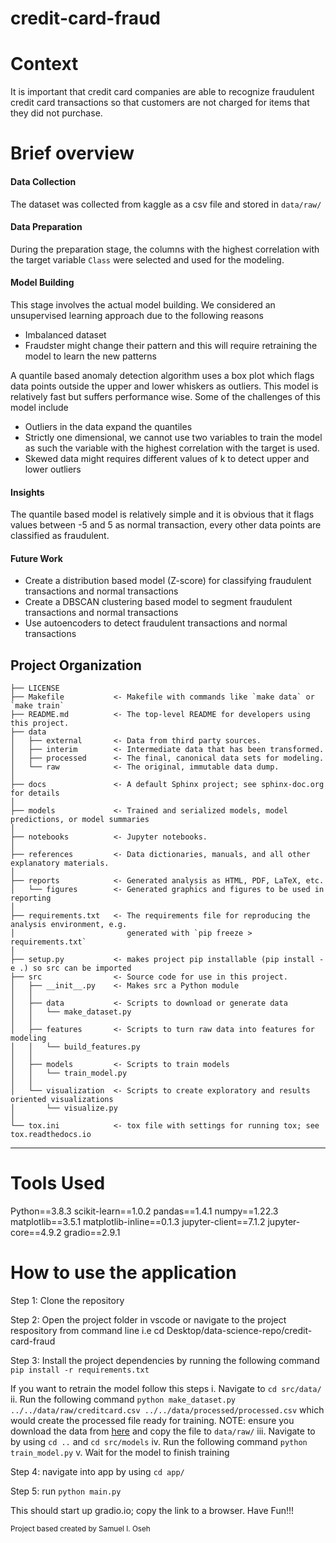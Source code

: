 credit-card-fraud
==============================

Context 
==============================
It is important that credit card companies are able to recognize fraudulent credit card transactions so that customers are not charged for items that they did not purchase. 

Brief overview
==============================
#### Data Collection
The dataset was collected from kaggle as a csv file and stored in `data/raw/`

#### Data Preparation
During the preparation stage, the columns with the highest correlation with the target variable `Class` were selected 
and used for the modeling. 

#### Model Building
This stage involves the actual model building. We considered an unsupervised learning approach due to the following reasons
- Imbalanced dataset
- Fraudster might change their pattern and this will require retraining the model to learn the new patterns

A quantile based anomaly detection algorithm uses a box plot which flags data points outside the upper and lower whiskers as outliers. This model is relatively fast but suffers performance wise. Some of the challenges of this model include

- Outliers in the data expand the quantiles
- Strictly one dimensional, we cannot use two variables to train the model as such the variable with the highest correlation with the target is used.
- Skewed data might requires different values of k to detect upper and lower outliers

#### Insights
The quantile based model is relatively simple and it is obvious that it flags values between -5 and 5 as normal transaction, every other data points are classified as fraudulent.

#### Future Work
- Create a distribution based model (Z-score) for classifying fraudulent transactions and normal transactions
- Create a DBSCAN clustering based model to segment fraudulent transactions and normal transactions
- Use autoencoders to detect fraudulent transactions and normal transactions

Project Organization
------------

    ├── LICENSE
    ├── Makefile           <- Makefile with commands like `make data` or `make train`
    ├── README.md          <- The top-level README for developers using this project.
    ├── data
    │   ├── external       <- Data from third party sources.
    │   ├── interim        <- Intermediate data that has been transformed.
    │   ├── processed      <- The final, canonical data sets for modeling.
    │   └── raw            <- The original, immutable data dump.
    │
    ├── docs               <- A default Sphinx project; see sphinx-doc.org for details
    │
    ├── models             <- Trained and serialized models, model predictions, or model summaries
    │
    ├── notebooks          <- Jupyter notebooks.
    │
    ├── references         <- Data dictionaries, manuals, and all other explanatory materials.
    │
    ├── reports            <- Generated analysis as HTML, PDF, LaTeX, etc.
    │   └── figures        <- Generated graphics and figures to be used in reporting
    │
    ├── requirements.txt   <- The requirements file for reproducing the analysis environment, e.g.
    │                         generated with `pip freeze > requirements.txt`
    │
    ├── setup.py           <- makes project pip installable (pip install -e .) so src can be imported
    ├── src                <- Source code for use in this project.
    │   ├── __init__.py    <- Makes src a Python module
    │   │
    │   ├── data           <- Scripts to download or generate data
    │   │   └── make_dataset.py
    │   │
    │   ├── features       <- Scripts to turn raw data into features for modeling
    │   │   └── build_features.py
    │   │
    │   ├── models         <- Scripts to train models
    │   │   └── train_model.py
    │   │
    │   └── visualization  <- Scripts to create exploratory and results oriented visualizations
    │       └── visualize.py
    │
    └── tox.ini            <- tox file with settings for running tox; see tox.readthedocs.io


--------

Tools Used
==============================
Python==3.8.3
scikit-learn==1.0.2
pandas==1.4.1
numpy==1.22.3
matplotlib==3.5.1
matplotlib-inline==0.1.3
jupyter-client==7.1.2
jupyter-core==4.9.2
gradio==2.9.1

How to use the application
==============================

Step 1: Clone the repository

Step 2: Open the project folder in vscode or navigate to the project respository from command line i.e cd Desktop/data-science-repo/credit-card-fraud

Step 3: Install the project dependencies by running the following command `pip install -r requirements.txt`

If you want to retrain the model follow this steps
    i. Navigate to `cd src/data/`
    ii. Run the following command `python make_dataset.py ../../data/raw/creditcard.csv ../../data/processed/processed.csv` which would create the processed file ready for training. NOTE: ensure you download the data from [here](https://www.kaggle.com/datasets/mlg-ulb/creditcardfraud) and copy the file to `data/raw/`
    iii. Navigate to by using `cd ..` and `cd src/models`
    iv. Run the following command `python train_model.py`
    v. Wait for the model to finish training

Step 4: navigate into app by using `cd app/`

Step 5: run `python main.py`

This should start up gradio.io; copy the link to a browser. Have Fun!!!

<p><small>Project based created by Samuel I. Oseh</small></p>
